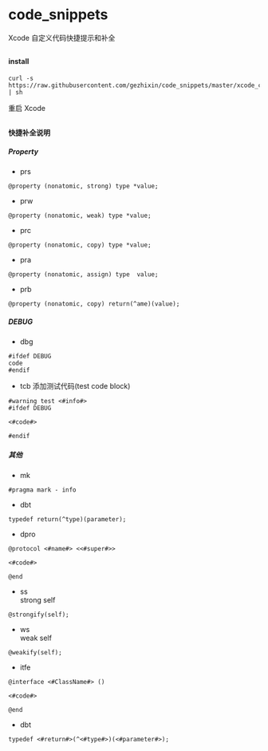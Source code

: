 # code_snippets
Xcode 自定义代码快捷提示和补全

##
#### install
```
curl -s https://raw.githubusercontent.com/gezhixin/code_snippets/master/xcode_code_snippets_config.sh | sh
```
重启 Xcode

##
#### 快捷补全说明
##### Property
- prs
```obj
@property (nonatomic, strong) type *value;
```
- prw
```obj
@property (nonatomic, weak) type *value;
```
- prc
```obj
@property (nonatomic, copy) type *value;
```
- pra
```obj
@property (nonatomic, assign) type  value;
```
- prb
```obj
@property (nonatomic, copy) return(^ame)(value);
```

##### DEBUG
- dbg
```obj
#ifdef DEBUG
code
#endif
```
- tcb
添加测试代码(test code block)
```obj
#warning test <#info#>
#ifdef DEBUG

<#code#>

#endif
```

##### 其他
- mk
```obj
#pragma mark - info
```
- dbt
```obj
typedef return(^type)(parameter);
```
- dpro
```obj
@protocol <#name#> <<#super#>>

<#code#>

@end
```
- ss   
strong self
```
@strongify(self);
```
- ws    
weak self
```
@weakify(self);
```
- itfe  
```
@interface <#ClassName#> ()

<#code#>

@end
```
- dbt
```
typedef <#return#>(^<#type#>)(<#parameter#>);
```
